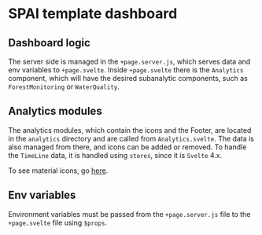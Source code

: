 # SPAI template dashboard

## Dashboard logic

The server side is managed in the `+page.server.js`, which serves data and env variables to `+page.svelte`. Inside `+page.svelte` there is the `Analytics` component, which will have the desired subanalytic components, such as `ForestMonitoring` or `WaterQuality`.

## Analytics modules

The analytics modules, which contain the icons and the Footer, are located in the `analytics` directory and are called from `Analytics.svelte`. The data is also managed from there, and icons can be added or removed. To handle the `TimeLine` data, it is handled using `stores`, since it is `Svelte` 4.x.

To see material icons, go [here](https://github.com/ramiroaisen/svelte-material-icons/tree/master/svelte-material-icons).

## Env variables

Environment variables must be passed from the `+page.server.js` file to the `+page.svelte` file using `$props`.

